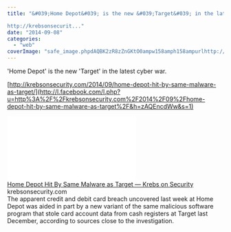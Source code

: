 ```yaml
---
title: "&#039;Home Depot&#039; is the new &#039;Target&#039; in the latest cyber war.

http://krebsonsecurit..."
date: "2014-09-08"
categories: 
  - "web"
coverImage: "safe_image.phpdAQBK2zR8zZnGKtO0ampw158amph158ampurlhttp://krebsonsecurity.com/wp-content/uploads/2014/09/AS6-12-600x558.png"
---
```


'Home Depot' is the new 'Target' in the latest cyber war.  
  
[http://krebsonsecurity.com/2014/09/home-depot-hit-by-same-malware-as-target/](http://l.facebook.com/l.php?u=http%3A%2F%2Fkrebsonsecurity.com%2F2014%2F09%2Fhome-depot-hit-by-same-malware-as-target%2F&h=zAQEncdWw&s=1)  
  
[![](images/safe_image.php?d=AQBK2zR8zZnGKtO0&w=158&h=158&url=http%3A%2F%2Fkrebsonsecurity.com%2Fwp-content%2Fuploads%2F2014%2F09%2FAS6-12-600x558.png)](http://l.facebook.com/l.php?u=http%3A%2F%2Fkrebsonsecurity.com%2F2014%2F09%2Fhome-depot-hit-by-same-malware-as-target%2F&h=wAQGubIB5&s=1)  
[Home Depot Hit By Same Malware as Target — Krebs on Security](http://l.facebook.com/l.php?u=http%3A%2F%2Fkrebsonsecurity.com%2F2014%2F09%2Fhome-depot-hit-by-same-malware-as-target%2F&h=_AQH2K-MN&s=1)  
krebsonsecurity.com  
The apparent credit and debit card breach uncovered last week at Home Depot was aided in part by a new variant of the same malicious software program that stole card account data from cash registers at Target last December, according to sources close to the investigation.
